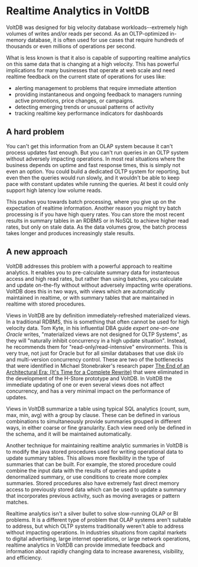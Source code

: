 # Realtime Analytics in VoltDB #

VoltDB was designed for big velocity database workloads--extremely high volumes of writes and/or reads per second.  As an OLTP-optimized in-memory database, it is often used for use cases that require hundreds of thousands or even millions of operations per second.  

What is less known is that it also is capable of supporting realtime analytics on this same data that is changing at a high velocity.  This has powerful implications for many businesses that operate at web scale and need realtime feedback on the current state of operations for uses like:

- alerting management to problems that require immediate attention
- providing instantaneous and ongoing feedback to managers running active promotions, price changes, or campaigns.
- detecting emerging trends or unusual patterns of activity
- tracking realtime key performance indicators for dashboards

## A hard problem ##
You can't get this information from an OLAP system because it can't process updates fast enough.  But you can't run queries in an OLTP system without adversely impacting operations.  In most real situations where the business depends on uptime and fast response times, this is simply not even an option.  You could build a dedicated OLTP system for reporting, but even then the queries would run slowly, and it wouldn't be able to keep pace with constant updates while running the queries.  At best it could only support high latency low volume reads.

This pushes you towards batch processing, where you give up on the expectation of realtime information.  Another reason you might try batch processing is if you have high query rates.  You can store the most recent results in summary tables in an RDBMS or in NoSQL to achieve higher read rates, but only on stale data.  As the data volumes grow, the batch process takes longer and produces increasingly stale results.

## A new approach ##
VoltDB addresses this problem with a powerful approach to realtime analytics.  It enables you to pre-calculate summary data for instanteous access and high read rates, but rather than using batches, you calculate and update on-the-fly without without adversely impacting write operations.  VoltDB does this in two ways, with views which are automatically maintained in realtime, or with summary tables that are maintained in realtime with stored procedures.

Views in VoltDB are by definition immediately-refreshed materialized views.  In a traditional RDBMS, this is something that often cannot be used for high velocity data.  Tom Kyte, in his influential DBA guide *expert one-on-one Oracle* writes, "materialized views are not designed for OLTP Systems", as they will "naturally inhibit concurrency in a high update situation". Instead, he recommends them for "read-only/read-intensive" environments.  This is very true, not just for Oracle but for all similar databases that use disk i/o and multi-version concurrency control.  These are two of the bottlenecks that were identified in Michael Stonebraker's research paper [The End of an Architectural Era: (It's Time for a Complete Rewrite)](http://hstore.cs.brown.edu/papers/hstore-endofera.pdf) that were eliminated in the development of the H-Store prototype and VoltDB.  In VoltDB the immediate updating of one or even several views does not affect concurrency, and has a very minimal impact on the performance of updates.

Views in VoltDB summarize a table using typical SQL analytics (count, sum, max, min, avg) with a group by clause.  These can be defined in various combinations to simultaneously provide summaries grouped in different ways, in either coarse or fine granularity.  Each view need only be defined in the schema, and it will be maintained automatically.

Another technique for maintaining realtime analytic summaries in VoltDB is to modify the java stored procedures used for writing operational data to update summary tables.  This allows more flexibility in the type of summaries that can be built.  For example, the stored procedure could combine the input data with the results of queries and update a denormalized summary, or use conditions to create more complex summaries.  Stored procedures also have extremely fast direct memory access to previously stored data which can be used to update a summary that incorporates previous activity, such as moving averages or pattern matches.

Realtime analytics isn't a silver bullet to solve slow-running OLAP or BI problems.  It is a different type of problem that OLAP systems aren't suitable to address, but which OLTP systems traditionally weren't able to address without impacting operations.  In industries situations from capital markets to digital advertising, large internet operations, or large network operations, realtime analytics in VoltDB can provide immediate feedback and information about rapidly changing data to increase awareness, visibility, and efficiency.
